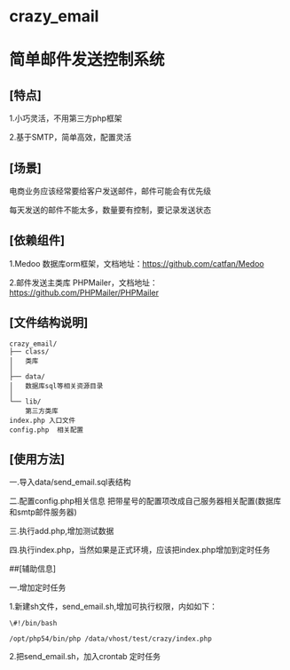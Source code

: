 crazy_email
===========

# 简单邮件发送控制系统

## [特点]

1.小巧灵活，不用第三方php框架

2.基于SMTP，简单高效，配置灵活

## [场景]

电商业务应该经常要给客户发送邮件，邮件可能会有优先级

每天发送的邮件不能太多，数量要有控制，要记录发送状态


## [依赖组件]

1.Medoo 数据库orm框架，文档地址：https://github.com/catfan/Medoo

2.邮件发送主类库 PHPMailer，文档地址：https://github.com/PHPMailer/PHPMailer

## [文件结构说明]

```
crazy_email/
├── class/
│   类库
│   
├── data/
│   数据库sql等相关资源目录
│   
└── lib/
    第三方类库
index.php 入口文件
config.php  相关配置

```


## [使用方法]

一.导入data/send_email.sql表结构

二.配置config.php相关信息
   把带星号的配置项改成自己服务器相关配置(数据库和smtp邮件服务器)

三.执行add.php,增加测试数据

四.执行index.php，当然如果是正式环境，应该把index.php增加到定时任务




##[辅助信息]

一.增加定时任务

1.新建sh文件，send_email.sh,增加可执行权限，内如如下：

```
\#!/bin/bash

/opt/php54/bin/php /data/vhost/test/crazy/index.php

```

2.把send_email.sh，加入crontab 定时任务




